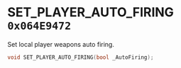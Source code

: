 # SET_PLAYER_AUTO_FIRING `0x064E9472`

Set local player weapons auto firing.

```cpp
void SET_PLAYER_AUTO_FIRING(bool _AutoFiring);
```